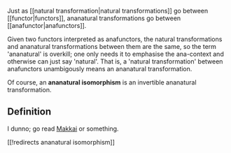 Just as [[natural transformation|natural transformations]] go between [[functor|functors]], ananatural transformations go between [[anafunctor|anafunctors]].

Given two functors interpreted as anafunctors, the natural transformations and ananatural transformations between them are the same, so the term 'ananatural' is overkill; one only needs it to emphasise the ana-context and otherwise can just say 'natural'.  That is, a 'natural transformation' between anafunctors unambigously means an ananatural transformation.

Of course, an __ananatural isomorphism__ is an invertible ananatural transformation.


## Definition ##

I dunno; go read [Makkai](http://www.math.mcgill.ca/makkai/anafun/) or something.


[[!redirects ananatural isomorphism]]